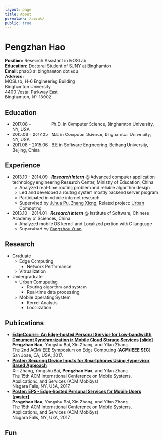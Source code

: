 ```yaml
---
layout: page
title: About
permalink: /about/
public: true
---
```


# Pengzhan Hao

**Position:**	Research Assistant in MOSLab  
**Education:**	Doctoral Student of SUNY at Binghamton  
**Email:**		phao3 at binghamton dot edu  
**Address:**  
MOSLab, H-6 Engineering Building  
Binghamton University  
4400 Vestal Parkway East  
Binghamton, NY 13902  

## Education
- 2017.08 - &nbsp;&nbsp;&nbsp;&nbsp;&nbsp;&nbsp;&nbsp;&nbsp;&nbsp;&nbsp;&nbsp;&nbsp;&nbsp;&nbsp;&nbsp; Ph.D. in Computer Science, Binghamton University, NY, USA  
- 2015.08 - 2017.05 &nbsp;&nbsp;M.E in Computer Science, Binghamton University, NY, USA  
- 2011.08 - 2015.06 &nbsp;&nbsp;B.E in Software Engineering, Beihang University, Beijing, China  

## Experience
- 2013.10 - 2014.09 &nbsp;&nbsp;***Research Intern*** @ Advanced computer application technology engineering Research Center, Ministry of Education, China  
	- Analyzed real-time routing problem and reliable algorithm design
	- Led and developed a routing system mostly backend server program
	- Participated in vehicle internet research
	- Supervised by [Juhua Pu](http://scse.buaa.edu.cn/buaa-css-web/toCardDetailAction.action?firstSelId=CARD_TMPL_OF_FIRST_NAVI_CN&secondSelId=CARD_TMPL_OF_ALL_TEACHER_CN&thirdSelId=&cardId=105c1bfe787-4d33-48eb-a05f-e2a6f3934216&language=0&curSelectNavId=CARD_TMPL_OF_ALL_TEACHER_CN), [Zhang Xiong](http://scse.buaa.edu.cn/buaa-css-web/toCardDetailAction.action?firstSelId=CARD_TMPL_OF_FIRST_NAVI_CN&secondSelId=CARD_TMPL_OF_ALL_TEACHER_CN&thirdSelId=&cardId=3063cc45-7b8b-441a-86b2-3a4f59c26bd40&language=0&curSelectNavId=CARD_TMPL_OF_ALL_TEACHER_CN), Related project: [Urban Computing](https://www.microsoft.com/en-us/research/project/urban-computing/)
- 2013.10 - 2014.01 &nbsp;&nbsp;***Research Intern*** @ Institute of Software, Chinese Academy of Sciences, China  
	- Analyzed mobile OS kernel and Localized portion with C language
	- Supervised by [Cangzhou Yuan](http://soft.buaa.edu.cn/BuaaPublic/html/TeacherShow_64.html)

## Research
- Graduate
	- Edge Computing
		- Network Performance
	- Vitrualization
- Undergraduate
	- Urban Comuputing
		- Routing algorithm and system
		- Real-time data processing
	- Mobile Operating System
		- Kernel Analysis
		- Locolization
	

## Publications
- **[EdgeCourier: An Edge-hosted Personal Service for Low-bandwidth Document Synchronization in Mobile Cloud Storage Services]()** **[[slide]()]**  
**Pengzhan Hao**, Yongshu Bai, Xin Zhang, and Yifan Zhang  
The 2nd ACM/IEEE Symposium on Edge Computing (**ACM/IEEE SEC**)  
San Jose, CA, USA, 2017.  
- **[Poster: Securing Device Inputs for Smartphones Using Hypervisor Based Approach](/static/2017-07/p169-zhang.pdf)**  
Xin Zhang, Yongshu Bai, **Pengzhan Hao**, and Yifan Zhang  
The 15th ACM International Conference on Mobile Systems, Applications, and Services (ACM MobiSys)  
Niagara Falls, NY, USA, 2017.  
- **[Poster: EPS - Edge-hosted Personal Services for Mobile Users](/static/2017-07/p163-hao.pdf) [[poster](/static/2017-07/eps_poster.pdf)]**  
**Pengzhan Hao**, Yongshu Bai, Xin Zhang, and Yifan Zhang  
The 15th ACM International Conference on Mobile Systems, Applications, and Services (ACM MobiSys)  
Niagara Falls, NY, USA, 2017.  

## Fun
